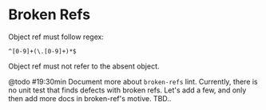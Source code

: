# Broken Refs

Object ref must follow regex:

```regexp
^[0-9]+(\.[0-9]+)*$
```

Object ref must not refer to the absent object.

@todo #19:30min Document more about `broken-refs` lint.
 Currently, there is no unit test that finds defects with broken refs.
 Let's add a few, and only then add more docs in broken-ref's motive.
TBD..
